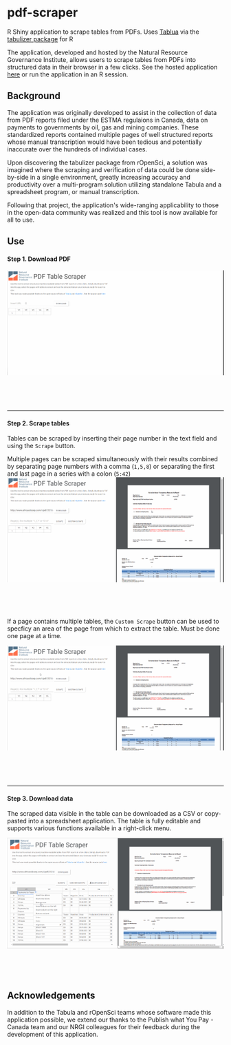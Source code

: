 # pdf-scraper
R Shiny application to scrape tables from PDFs. Uses [Tablua](http://tabula.technology/) via the [tabulizer package](https://github.com/ropensci/tabulizer) for R

The application, developed and hosted by the Natural Resource Governance Institute, allows users to scrape tables from PDFs into
structured data in their browser in a few clicks. See the hosted application [here]() or run the application in an R session.

## Background
The application was originally developed to assist in the collection of data from PDF reports filed under the ESTMA regulaions in Canada, data on payments to governments by oil, gas and mining companies. These standardized reports contained multiple pages of well structured reports whose manual transcription would have been tedious and potentially inaccurate over the hundreds of individual cases.

Upon discovering the tabulizer package from rOpenSci, a solution was imagined where the scraping and verification of data could be done side-by-side in a single environment, greatly increasing accuracy and productivity over a multi-program solution utilizing standalone Tabula and a spreadsheet program, or manual transcription.

Following that project, the application's wide-ranging applicability to those in the open-data community was realized and this tool is now available for all to use.

## Use
#### Step 1. Download PDF
![alt text](https://github.com/NRGI/pdf-scraper/blob/master/images/scraper1.gif)

<br>
<br>
<br>


***
 

#### Step 2. Scrape tables

Tables can be scraped by inserting their page number in the text field and using the `Scrape` button.

Multiple pages can be scraped simultaneously with their results combined by separating page numbers with a comma (`1,5,8`) or separating the first and last page in a series with a colon (`5:42`)
![alt text](https://github.com/NRGI/pdf-scraper/blob/master/images/scraper2.gif)

<br>
<br>
<br>

If a page contains multiple tables, the `Custom Scrape` button can be used to specficy an area of the page from which to extract the table. Must be done one page at a time.

![alt text](https://github.com/NRGI/pdf-scraper/blob/master/images/scraper3.gif)

<br>
<br>
<br>

***


#### Step 3. Download data

The scraped data visible in the table can be downloaded as a CSV or copy-pasted into a spreadsheet application. The table is fully editable and supports various functions available in a right-click menu.

![alt text](https://github.com/NRGI/pdf-scraper/blob/master/images/scraper4.gif)


<br>
<br>
<br>

## Acknowledgements

In addition to the Tabula and rOpenSci teams whose software made this application possible, we extend our thanks to the Publish what You Pay - Canada team and our NRGI colleagues for their feedback during the development of this application.

